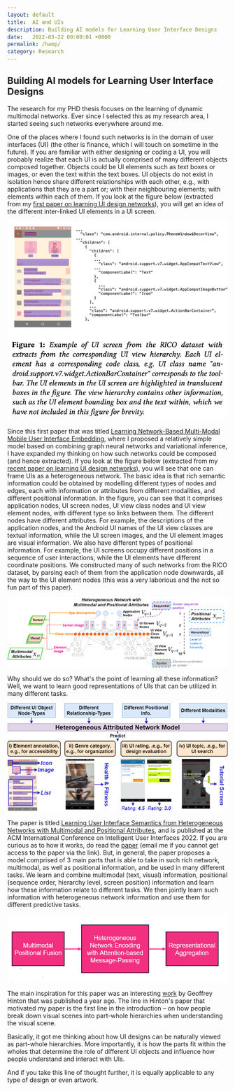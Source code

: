 ```yaml
---
layout: default
title:  AI and UIs
description: Building AI models for Learning User Interface Designs
date:   2022-03-22 00:00:01 +0000
permalink: /hamp/
category: Research
---
```

## Building AI models for Learning User Interface Designs

The research for my PHD thesis focuses on the learning of dynamic multimodal networks. Ever since I selected this as my research area, I started seeing such networks everywhere around me.

One of the places where I found such networks is in the domain of user interfaces (UI) (the other is finance, which I will touch on sometime in the future). If you are familiar with either designing or coding a UI, you will probably realize that each UI is actually comprised of many different objects composed together. Objects could be UI elements such as text boxes or images, or even the text within the text boxes. UI objects do not exist in isolation hence share different relationships with each other, e.g., with applications that they are a part or; with their neighbouring elements; with elements within each of them. If you look at the figure below (extracted from my [first paper on learning UI design networks][1]), you will get an idea of the different inter-linked UI elements in a UI screen.

![UI View](/assets/media/ui_view.png) 

Since this first paper that was titled [Learning Network-Based Multi-Modal Mobile User Interface Embedding][1], where I proposed a relatively simple model based on combining graph neural networks and variational inference, I have expanded my thinking on how such networks could be composed (and hence extracted). If you look at the figure below (extracted from my [recent paper on learning UI design networks][2]), you will see that one can frame UIs as a heterogeneous network. The basic idea is that rich semantic information could be obtained by modelling different types of nodes and edges, each with information or attributes from different modalities, and different positional information. In the figure, you can see that it comprises application nodes, UI screen nodes, UI view class nodes and UI view element nodes, with different type so links between them. 
The different nodes have different attributes. For example, the descriptions of the application nodes, and the Android UI names of the UI view classes are textual information, while the UI screen images, and the UI element images are visual information. We also have different types of positional information. For example, the UI screens occupy different positions in a sequence of user interactions, while the UI elements have different coordinate positions. We constructed many of such networks from the RICO dataset, by parsing each of them from the application node downwards, all the way to the UI element nodes (this was a very laborious and the not so fun part of this paper).

![Heterogeneous UI Networks](/assets/media/hamp_network.png) 

Why should we do so? What's the point of learning all these information? Well, we want to learn good representations of UIs that can be utilized in many different tasks.

![Tasks](/assets/media/hamp_tasks.png) 

The paper is titled [Learning User Interface Semantics from Heterogeneous Networks with Multimodal and Positional Attributes][2], and is published at the ACM International Conference on Intelligent User Interfaces 2022. If you are curious as to how it works, do read the [paper][2] (email me if you cannot get access to the paper via the link). But, in general, the paper proposes a model comprised of 3 main parts that is able to take in such rich network, multimodal, as well as positional information, and be used in many different tasks. We learn and combine multimodal (text, visual) information, positional (sequence order, hierarchy level, screen position) information and learn how these information relate to different tasks. We then jointly learn such information with heterogeneous network information and use them for different predictive tasks. 

![Tasks](/assets/media/hamp_simple.png) 

The main inspiration for this paper was an interesting [work][3] by Geoffrey Hinton that was published a year ago. The line in Hinton's paper that motivated my paper is the first line in the introduction – on how people break down visual scenes into part-whole hierarchies when understanding the visual scene.

Basically, it got me thinking about how UI designs can be naturally viewed as part-whole hierarchies. More importantly, it is how the parts fit within the wholes that determine the role of different UI objects and influence how people understand and interact with UIs.

And if you take this line of thought further, it is equally applicable to any type of design or even artwork.


[1]:	https://dl.acm.org/doi/10.1145/3397481.3450693
[2]:	https://dl.acm.org/doi/10.1145/3490099.3511143
[3]:    https://arxiv.org/abs/2102.12627
